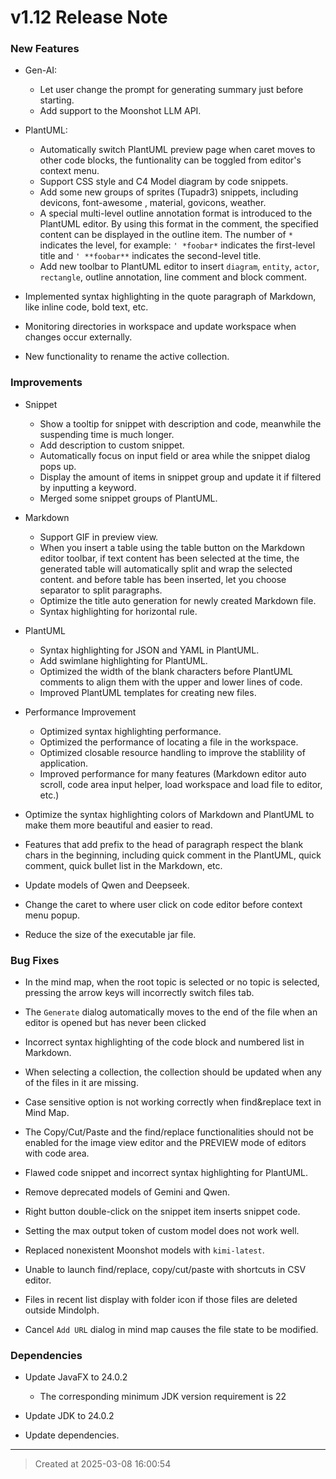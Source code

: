 # v1.12 Release Note 

### New Features

* Gen-AI: 
	* Let user change the prompt for generating summary just before starting.
	* Add support to the Moonshot LLM API. 

* PlantUML: 
	* Automatically switch PlantUML preview page when caret moves to other code blocks, the funtionality can be toggled from editor's context menu.
	* Support CSS style and C4 Model diagram by code snippets.
	* Add some new groups of sprites (Tupadr3) snippets, including devicons, font-awesome , material, govicons, weather.
	* A special multi-level outline annotation format is introduced to the PlantUML editor. By using this format in the comment, the specified content can be displayed in the outline item. The number of `*` indicates the level, for example: `' *foobar*` indicates the first-level title and `' **foobar**` indicates the second-level title.
	* Add new toolbar to PlantUML editor to insert `diagram`, `entity`, `actor`, `rectangle`, outline annotation, line comment and block comment.  

* Implemented syntax highlighting in the quote paragraph of Markdown, like inline code, bold text, etc.

* Monitoring directories in workspace and update workspace when changes occur externally.

* New functionality to rename the active collection.   

### Improvements

* Snippet
	* Show a tooltip for snippet with description and code,  meanwhile the suspending time is much longer.
	* Add description to custom snippet.
	* Automatically focus on input field or area while the snippet dialog pops up.
	* Display the amount of items in snippet group and update it if filtered by inputting a keyword.
	* Merged some snippet groups of PlantUML.

* Markdown
	* Support GIF in preview view.  
	* When you insert a table using the table button on the Markdown editor toolbar, if text content has been selected at the time, the generated table will automatically split and wrap the selected content. and before table has been inserted, let you choose separator to split paragraphs.
	* Optimize the title auto generation for newly created Markdown file. 
	* Syntax highlighting for horizontal rule.

* PlantUML
	* Syntax highlighting for JSON and YAML in PlantUML. 
	* Add swimlane highlighting for PlantUML.
	* Optimized the width of the blank characters before PlantUML comments to align them with the upper and lower lines of code.
	* Improved PlantUML templates for creating new files. 

* Performance Improvement

	* Optimized syntax highlighting performance.
	* Optimized the performance of locating a file in the workspace.  
	* Optimized closable resource handling to improve the stablility of application.
	* Improved performance for many features (Markdown editor auto scroll, code area input helper, load workspace and load file to editor, etc.) 

* Optimize the syntax highlighting colors of Markdown and PlantUML to make them more beautiful and easier to read. 

* Features that add prefix to the head of paragraph respect the blank chars in the beginning, including quick comment in the PlantUML, quick comment, quick bullet list in the Markdown, etc.

* Update models of Qwen and Deepseek.

* Change the caret to where user click on code editor before context menu popup.

* Reduce the size of the executable jar file.

### Bug Fixes

* In the mind map, when the root topic is selected or no topic is selected, pressing the arrow keys will incorrectly switch files tab. 

* The `Generate` dialog automatically moves to the end of the file when an editor is opened but has never been clicked

* Incorrect syntax highlighting of the code block and numbered list in Markdown.

* When selecting a collection, the collection should be updated when any of the files in it are missing.

* Case sensitive option is not working correctly when find&replace text in Mind Map. 

* The Copy/Cut/Paste and the find/replace functionalities should not be enabled for the image view editor and the PREVIEW mode of editors with code area. 

* Flawed code snippet and incorrect syntax highlighting for PlantUML.

* Remove deprecated models of Gemini and Qwen.

* Right button double-click on the snippet item inserts snippet code.

* Setting the max output token of custom model does not work well.   

* Replaced nonexistent Moonshot models with `kimi-latest`.

* Unable to launch find/replace, copy/cut/paste with shortcuts in CSV editor.

* Files in recent list display with folder icon if those files are deleted outside Mindolph.

* Cancel `Add URL` dialog in mind map causes the file state to be modified.

### Dependencies

* Update JavaFX to 24.0.2
	* The corresponding minimum JDK version requirement is 22

* Update JDK to 24.0.2

* Update dependencies.

---
> Created at 2025-03-08 16:00:54
